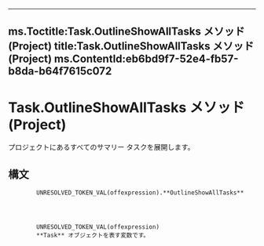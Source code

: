 

---
ms.Toctitle:Task.OutlineShowAllTasks メソッド (Project)
title:Task.OutlineShowAllTasks メソッド (Project)
ms.ContentId:eb6bd9f7-52e4-fb57-b8da-b64f7615c072
---
# Task.OutlineShowAllTasks メソッド (Project)




プロジェクトにあるすべてのサマリー タスクを展開します。

## 構文

            UNRESOLVED_TOKEN_VAL(offexpression).**OutlineShowAllTasks**




            UNRESOLVED_TOKEN_VAL(offexpression)
            **Task** オブジェクトを表す変数です。




